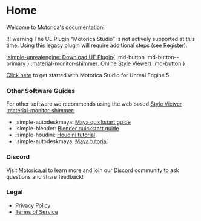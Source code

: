 # Home

<!-- Announcement block

<div markdown>
<hr style="border-width: 0.5em; border-color: #333333;">
<span style="font-size: 2em;">🎉 <b><em>Motorica Studio for UE5.4 is now here!</em></b> 🎉</span>

- [What's new](./changelog.md)
- [Download](./downloads.md)
- [Install](./get-started/installing.md)
- Join our [Discord](https://discord.com/invite/KWRqNzcjYA)

<hr style="border-width: 0.5em; border-color: #333333;">
</div>

-->

Welcome to Motorica's documentation!

!!! warning
    The UE Plugin “Motorica Studio” is not actively supported at this time. Using this legacy plugin will require additional steps (see [Register](get-started/installing.md#register-at-motorica)).

[:simple-unrealengine: Download UE Plugin](downloads.md#motorica-studio-ue-plugin){ .md-button .md-button--primary } [:material-monitor-shimmer: Online Style Viewer](https://mogen.motorica.ai/){ .md-button }

[Click here](get-started/index.md) to get started with Motorica Studio for Unreal Engine 5.

### Other Software Guides

For other software we recommends using the web based [Style Viewer :material-monitor-shimmer:](https://mogen.motorica.ai/)

<div class="grid cards" markdown>

- :simple-autodeskmaya: [Maya quickstart guide](https://static1.squarespace.com/static/63650e2ece9c2f59c302558c/t/66c39d5d1e3b897568917b78/1724095841870/Quickstart_guide_maya.pdf)
- :simple-blender: [Blender quickstart guide](https://static1.squarespace.com/static/63650e2ece9c2f59c302558c/t/66c39ced2c322e0d351c79aa/1724095727802/Quickstart_guide_blender.pdf)
- :simple-houdini: [Houdini tutorial](https://youtu.be/m5ZcMsATAfg)
- :simple-autodeskmaya: [Maya tutorial](https://vimeo.com/831841460)

</div>

### Discord

Visit [Motorica.ai](https://www.motorica.ai/) to learn more and join our [Discord](https://discord.com/invite/KWRqNzcjYA) community to ask questions and share feedback!

### Legal

- [Privacy Policy](http://motorica2024.webflow.io/privacy-policy)
- [Terms of Service](http://motorica2024.webflow.io/terms-of-service)
